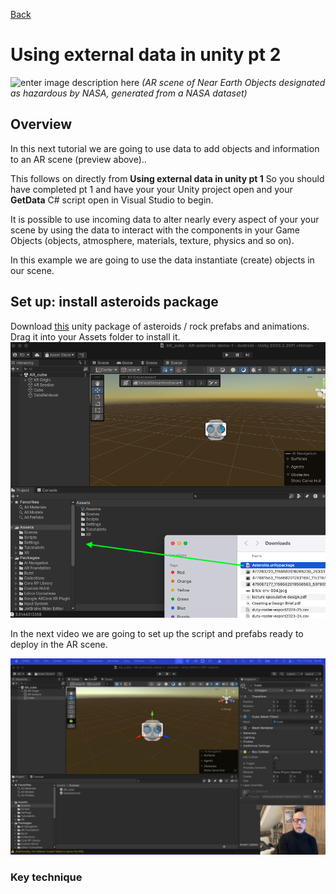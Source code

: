 [Back](https://uwetom.github.io/media-production-worksheets)

# Using external data in unity pt 2

![enter image description here](https://raw.githubusercontent.com/uwetom/media-production-worksheets/refs/heads/master/wk-unity-external-data-2/images/asteroids.gif)
*(AR scene of Near Earth Objects designated as hazardous by NASA, generated from a NASA dataset)*

## Overview
In this next tutorial we are going to use  data to add objects and information to an AR scene (preview above)..

This follows on directly from **Using external data in unity pt 1** So you should have completed pt 1 and have your your Unity project open and your **GetData** C# script open in Visual Studio to begin.

It is possible to use incoming data to alter nearly every aspect of your your scene by using the data to interact with the components in your Game Objects (objects, atmosphere, materials, texture, physics and so on). 

In this example we are going to use the data instantiate (create) objects in our scene.

## Set up: install asteroids package

Download [this](https://github.com/uwetom/media-production-worksheets/raw/refs/heads/master/wk-unity-external-data-2/Asteroids.unitypackage) unity package of asteroids / rock prefabs and animations.
Drag it into your Assets folder to install it.
![enter image description here](https://raw.githubusercontent.com/uwetom/media-production-worksheets/refs/heads/master/wk-unity-external-data-2/images/install-rocks.png)
 
In the next video we are going to set up the script and prefabs ready to deploy in the AR scene.




[<img src="https://raw.githubusercontent.com/uwetom/media-production-worksheets/refs/heads/master/wk-unity-external-data-2/images/videoframe_4502.png">](http://example.com/)


### Key technique
<!--stackedit_data:
eyJoaXN0b3J5IjpbNzQyODY3OTUzLDk3ODk0MzMyMCw3MjUyOD
I0MDQsLTg5NDM0Mjc1NCwtMzEwMzY4MjQ4LC04MjYzNTcwMTEs
LTg0Mzk5NTk4Ml19
-->